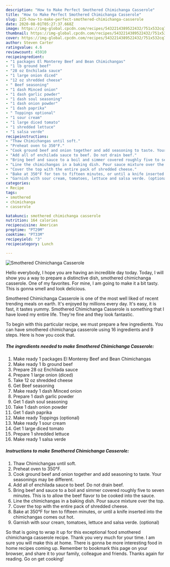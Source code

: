 ```yaml
---
description: "How to Make Perfect Smothered Chimichanga Casserole"
title: "How to Make Perfect Smothered Chimichanga Casserole"
slug: 225-how-to-make-perfect-smothered-chimichanga-casserole
date: 2020-08-01T05:27:37.668Z
image: https://img-global.cpcdn.com/recipes/5432214389522432/751x532cq70/smothered-chimichanga-casserole-recipe-main-photo.jpg
thumbnail: https://img-global.cpcdn.com/recipes/5432214389522432/751x532cq70/smothered-chimichanga-casserole-recipe-main-photo.jpg
cover: https://img-global.cpcdn.com/recipes/5432214389522432/751x532cq70/smothered-chimichanga-casserole-recipe-main-photo.jpg
author: Steven Carter
ratingvalue: 4.6
reviewcount: 45910
recipeingredient:
- "1 packages El Monterey Beef and Bean Chimichangas"
- "1 lb ground beef"
- "28 oz Enchilada sauce"
- "1 large onion diced"
- "12 oz shredded cheese"
- " Beef seasoning"
- "1 dash Minced onion"
- "1 dash garlic powder"
- "1 dash soul seasoning"
- "1 dash onion powder"
- "1 dash paprika"
- " Toppings optional"
- "1 sour cream"
- "1 large diced tomato"
- "1 shredded lettuce"
- "1 salsa verde"
recipeinstructions:
- "Thaw Chimichangas until soft."
- "Preheat oven to 350°F."
- "Cook ground beef and onion together and add seasoning to taste. Your seasonings may be different."
- "Add all of enchilada sauce to beef. Do not drain beef."
- "Bring beef and sauce to a boil and simmer covered roughly five to seven minutes. This is to allow the beef flavor to be cooked into the sauce."
- "Line the chimichangas in a baking dish. Pour sauce mixture over the top."
- "Cover the top with the entire pack of shredded cheese."
- "Bake at 350°F for ten to fifteen minutes, or until a knife inserted into the chimichangas comes out hot."
- "Garnish with sour cream, tomatoes, lettuce and salsa verde. (optional)"
categories:
- Recipe
tags:
- smothered
- chimichanga
- casserole

katakunci: smothered chimichanga casserole 
nutrition: 164 calories
recipecuisine: American
preptime: "PT29M"
cooktime: "PT33M"
recipeyield: "3"
recipecategory: Lunch

---
```



![Smothered Chimichanga Casserole](https://img-global.cpcdn.com/recipes/5432214389522432/751x532cq70/smothered-chimichanga-casserole-recipe-main-photo.jpg)

Hello everybody, I hope you are having an incredible day today. Today, I will show you a way to prepare a distinctive dish, smothered chimichanga casserole. One of my favorites. For mine, I am going to make it a bit tasty. This is gonna smell and look delicious.



Smothered Chimichanga Casserole is one of the most well liked of recent trending meals on earth. It's enjoyed by millions every day. It's easy, it is fast, it tastes yummy. Smothered Chimichanga Casserole is something that I have loved my entire life. They're fine and they look fantastic.


To begin with this particular recipe, we must prepare a few ingredients. You can have smothered chimichanga casserole using 16 ingredients and 9 steps. Here is how you cook that.

<!--inarticleads1-->

##### The ingredients needed to make Smothered Chimichanga Casserole:

1. Make ready 1 packages El Monterey Beef and Bean Chimichangas
1. Make ready 1 lb ground beef
1. Prepare 28 oz Enchilada sauce
1. Prepare 1 large onion (diced)
1. Take 12 oz shredded cheese
1. Get  Beef seasoning
1. Make ready 1 dash Minced onion
1. Prepare 1 dash garlic powder
1. Get 1 dash soul seasoning
1. Take 1 dash onion powder
1. Get 1 dash paprika
1. Make ready  Toppings (optional)
1. Make ready 1 sour cream
1. Get 1 large diced tomato
1. Prepare 1 shredded lettuce
1. Make ready 1 salsa verde




<!--inarticleads2-->

##### Instructions to make Smothered Chimichanga Casserole:

1. Thaw Chimichangas until soft.
1. Preheat oven to 350°F.
1. Cook ground beef and onion together and add seasoning to taste. Your seasonings may be different.
1. Add all of enchilada sauce to beef. Do not drain beef.
1. Bring beef and sauce to a boil and simmer covered roughly five to seven minutes. This is to allow the beef flavor to be cooked into the sauce.
1. Line the chimichangas in a baking dish. Pour sauce mixture over the top.
1. Cover the top with the entire pack of shredded cheese.
1. Bake at 350°F for ten to fifteen minutes, or until a knife inserted into the chimichangas comes out hot.
1. Garnish with sour cream, tomatoes, lettuce and salsa verde. (optional)




So that is going to wrap it up for this exceptional food smothered chimichanga casserole recipe. Thank you very much for your time. I am sure you will make this at home. There is gonna be more interesting food in home recipes coming up. Remember to bookmark this page on your browser, and share it to your family, colleague and friends. Thanks again for reading. Go on get cooking!
